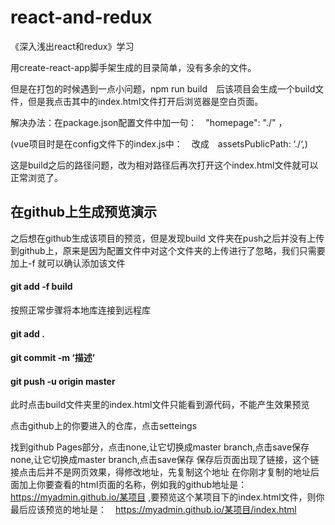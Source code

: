 # react-and-redux
《深入浅出react和redux》学习

用create-react-app脚手架生成的目录简单，没有多余的文件。

但是在打包的时候遇到一点小问题，npm run build　后该项目会生成一个build文件，但是我点击其中的index.html文件打开后浏览器是空白页面。

解决办法：在package.json配置文件中加一句：　"homepage": "./" ，

(vue项目时是在config文件下的index.js中：　改成　assetsPublicPath: ‘./‘,)

这是build之后的路径问题，改为相对路径后再次打开这个index.html文件就可以正常浏览了。

## 在github上生成预览演示

之后想在github生成该项目的预览，但是发现build 文件夹在push之后并没有上传到github上，原来是因为配置文件中对这个文件夹的上传进行了忽略，我们只需要加上-f 就可以确认添加该文件

#### git add -f build

按照正常步骤将本地库连接到远程库

#### git add .

#### git commit -m ‘描述’

#### git push -u origin master

此时点击build文件夹里的index.html文件只能看到源代码，不能产生效果预览

点击github上的你要进入的仓库，点击setteings

找到github Pages部分，点击none,让它切换成master branch,点击save保存none,让它切换成master branch,点击save保存
保存后页面出现了链接，这个链接点击后并不是网页效果，得修改地址，先复制这个地址
在你刚才复制的地址后面加上你要查看的html页面的名称，例如我的github地址是：　https://myadmin.github.io/某项目 ,要预览这个某项目下的index.html文件，则你最后应该预览的地址是：　https://myadmin.github.io/某项目/index.html
